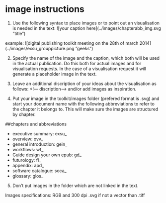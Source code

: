 # image instructions

1. Use the following syntax to place images or to point out an visualisation is needed in the text:
![your caption here](../images/chapterabb_img.svg ”title”)

example: ![digital publishing toolkit meeting on the 28th of march 2014](../images/exsu_grouppicture.png ”geeks”)

2. Specify the name of the image and the caption, which both will be used in the actual publication.
Do this both for actual images and for visualisation requests. In the case of a visualisation request it will generate a placeholder image in the text.

3. Leave an additional discription of your ideas about the visualisation as follows:  <!— discription—>
and/or add images as inspiration.

4. Put your image in the toolkit/images folder (prefered format is .svg) and start your document name with the following abbreviations to refer to the chapter it belongs to. This will make sure the images are structured by chapter.

##chapters and abbreviations
* executive summary: exsu_
* overview: ovv_
* general introduction: gein_
* workflows: wf_
* Guide design your own epub: gd_
* futurology: fl_
* appendix: apd_
* software catalogue: soca_
* glossary: glos_


5. Don’t put images in the folder which are not linked in the text.

Images specifications:
RGB and 300 dpi 
.svg if not a vector than .tiff




